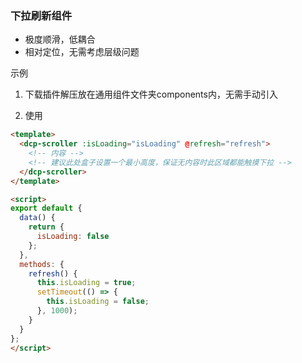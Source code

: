### 下拉刷新组件

+ 极度顺滑，低耦合
+ 相对定位，无需考虑层级问题



示例
1. 下载插件解压放在通用组件文件夹components内，无需手动引入

2. 使用
```html
<template>
  <dcp-scroller :isLoading="isLoading" @refresh="refresh">
  	<!-- 内容 -->
    <!-- 建议此处盒子设置一个最小高度，保证无内容时此区域都能触摸下拉 -->
  </dcp-scroller>
</template>

<script>
export default {
  data() {
    return {
      isLoading: false
    };
  },
  methods: {
    refresh() {
      this.isLoading = true;
      setTimeout(() => {
        this.isLoading = false;
      }, 1000);
    }
  }
};
</script>

```

